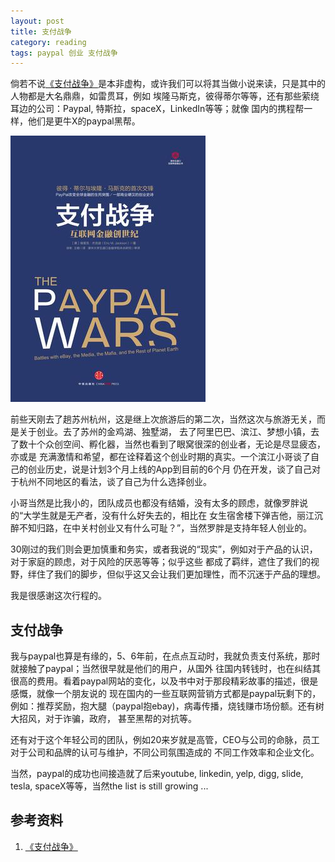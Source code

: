 ```yaml
---
layout: post
title: 支付战争
category: reading
tags: paypal 创业 支付战争
---
```


倘若不说[《支付战争》][《支付战争》]是本非虚构，或许我们可以将其当做小说来读，只是其中的人物都是大名鼎鼎，如雷贯耳，例如
埃隆马斯克，彼得蒂尔等等，还有那些萦绕耳边的公司：Paypal, 特斯拉，spaceX，LinkedIn等等；就像
国内的携程帮一样，他们是更牛X的paypal黑帮。

![paypal](/assets/images/paypalwars.jpg)

前些天刚去了趟苏州杭州，这是继上次旅游后的第二次，当然这次与旅游无关，而是关于创业。去了苏州的金鸡湖、独墅湖，
去了阿里巴巴、滨江、梦想小镇，去了数十个众创空间、孵化器，当然也看到了眼窝很深的创业者，无论是尽显疲态，亦或是
充满激情和希望，都在诠释着这个创业时期的真实。一个滨江小哥谈了自己的创业历史，说是计划3个月上线的App到目前的6个月
仍在开发，谈了自己对于杭州不同地区的看法，谈了自己为什么选择创业。

小哥当然是比我小的，团队成员也都没有结婚，没有太多的顾虑，就像罗胖说的“大学生就是无产者，没有什么好失去的，相比在
女生宿舍楼下弹吉他，丽江沉醉不知归路，在中关村创业又有什么可耻？”，当然罗胖是支持年轻人创业的。

30刚过的我们则会更加慎重和务实，或者我说的“现实”，例如对于产品的认识，对于家庭的顾虑，对于风险的厌恶等等；似乎这些
都成了羁绊，遮住了我们的视野，绊住了我们的脚步，但似乎这又会让我们更加理性，而不沉迷于产品的理想。

我是很感谢这次行程的。

## 支付战争

我与paypal也算是有缘的，5、6年前，在点点互动时，我就负责支付系统，那时就接触了paypal；当然很早就是他们的用户，从国外
往国内转钱时，也在纠结其很高的费用。看着paypal网站的变化，以及书中对于那段精彩故事的描述，很是感慨，就像一个朋友说的
现在国内的一些互联网营销方式都是paypal玩剩下的，例如：推荐奖励，抱大腿（paypal抱ebay)，病毒传播，烧钱赚市场份额。还有树大招风，对于诈骗，政府，
甚至黑帮的对抗等。

还有对于这个年轻公司的团队，例如20来岁就是高管，CEO与公司的命脉，员工对于公司和品牌的认可与维护，不同公司氛围造成的
不同工作效率和企业文化。

当然，paypal的成功也间接造就了后来youtube, linkedin, yelp, digg, slide, tesla, spaceX等等，当然the list is still growing ...





## 参考资料
1. [《支付战争》][《支付战争》]


[《支付战争》]: http://book.douban.com/subject/26324497/

